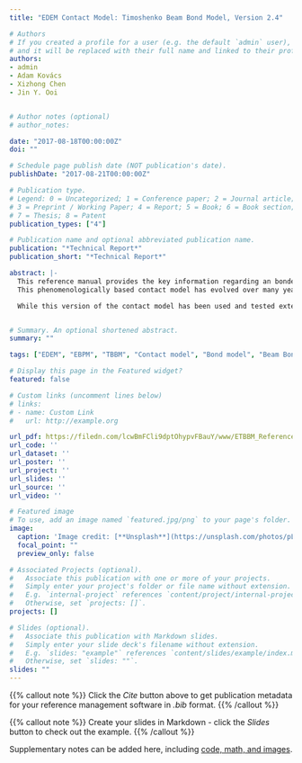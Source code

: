 ```yaml
---
title: "EDEM Contact Model: Timoshenko Beam Bond Model, Version 2.4"

# Authors
# If you created a profile for a user (e.g. the default `admin` user), write the username (folder name) here 
# and it will be replaced with their full name and linked to their profile.
authors:
- admin
- Adam Kovács 
- Xizhong Chen
- Jin Y. Ooi


# Author notes (optional)
# author_notes:

date: "2017-08-18T00:00:00Z"
doi: ""

# Schedule page publish date (NOT publication's date).
publishDate: "2017-08-21T00:00:00Z"

# Publication type.
# Legend: 0 = Uncategorized; 1 = Conference paper; 2 = Journal article;
# 3 = Preprint / Working Paper; 4 = Report; 5 = Book; 6 = Book section;
# 7 = Thesis; 8 = Patent
publication_types: ["4"]

# Publication name and optional abbreviated publication name.
publication: "*Technical Report*"
publication_short: "*Technical Report*"

abstract: |-
  This reference manual provides the key information regarding an bonded beam contact model for EDEM that has been developed over many years at the University of Edinburgh. The contact model has been implemented as a User Defined Library (UDL) through the API capabilities of EDEM.
  This phenomenologically based contact model has evolved over many years of use and development to capture the key bulk behaviour of cohesive powders and granular solids. This guide is written to accompany the contact model and provide the details regarding the motivation and implementation of the contact model. An example problem and description is also provided as an accompanying standalone guide for use with the contact model.

  While this version of the contact model has been used and tested extensively, no piece of code is ever completely bug free and, as such, the user should remain vigilant for unexpected outcomes. All efforts have been made to ensure all information is correct at time of writing. The contact model is provided with no explicit guarantee of accuracy or results.


# Summary. An optional shortened abstract.
summary: ""

tags: ["EDEM", "EBPM", "TBBM", "Contact model", "Bond model", "Beam Bond", "Timoshenko"]

# Display this page in the Featured widget?
featured: false

# Custom links (uncomment lines below)
# links:
# - name: Custom Link
#   url: http://example.org

url_pdf: https://filedn.com/lcwBmFCli9dptOhypvFBauY/www/ETBBM_ReferenceManual_v2_4.pdf
url_code: ''
url_dataset: ''
url_poster: ''
url_project: ''
url_slides: ''
url_source: ''
url_video: ''

# Featured image
# To use, add an image named `featured.jpg/png` to your page's folder. 
image:
  caption: 'Image credit: [**Unsplash**](https://unsplash.com/photos/pLCdAaMFLTE)'
  focal_point: ""
  preview_only: false

# Associated Projects (optional).
#   Associate this publication with one or more of your projects.
#   Simply enter your project's folder or file name without extension.
#   E.g. `internal-project` references `content/project/internal-project/index.md`.
#   Otherwise, set `projects: []`.
projects: []

# Slides (optional).
#   Associate this publication with Markdown slides.
#   Simply enter your slide deck's filename without extension.
#   E.g. `slides: "example"` references `content/slides/example/index.md`.
#   Otherwise, set `slides: ""`.
slides: ""
---
```


{{% callout note %}}
Click the *Cite* button above to get publication metadata for your reference management software in *.bib* format.
{{% /callout %}}

{{% callout note %}}
Create your slides in Markdown - click the *Slides* button to check out the example.
{{% /callout %}}

Supplementary notes can be added here, including [code, math, and images](https://wowchemy.com/docs/writing-markdown-latex/).


